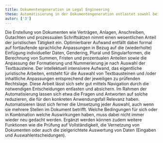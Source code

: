 ```yaml
---
title: Dokumentengeneration im Legal Engineering
these: Automatisierung in der Dokumentengeneration entlastet sowohl bei formalen als auch intellektuellen Arbeiten.
autor: ['3']
---
```


Die Erstellung von Dokumenten wie Verträgen, Anlagen, Anschreiben, Gutachten und prozessualen Schriftsätzen nimmt einen wesentlichen Anteil der juristischen Tätigkeit ein.
Optimierbarer Aufwand entfällt dabei formal auf fortlaufende sprachliche Anpassungen in Bezug auf die (wiederholte) Einfügung individueller Daten, Gendering, Plural und Singularformen, die Berechnung von Summen, Fristen und prozentualen Anteilen sowie die Anpassung der Formatierung und Nummerierung je nach Auswahl der Textbausteine.
Der intellektuell intensivere Aufwand, das eigentliche juristische Arbeiten, entsteht für die Auswahl von Textbausteinen und /oder inhaltliche Anpassungen entsprechend der jeweiligen zu prüfenden Rechtslage. Diese Arbeit lässt sich sehr gut mittels Navigation durch die notwendigen Entscheidungen entlasten und absichern.
Im Rahmen der Automatisierung lassen sich etwa die Fragen und Antworten auf solche reduzieren, die für den konkreten Anwendungsfall Relevanz haben. Automatisieren lässt sich ferner die Umsetzung jeder Auswahl, auch wenn sie mehrere Stellen im Dokument betrifft. Welche Bedingungen für sich oder in Kombination welche Auswirkungen haben, muss dabei nicht immer wieder neu gedacht werden.
Ergänzt werden können zudem weitere Funktionen wie die Prüfung auf Vollständigkeit, die Vernetzung von Dokumenten oder auch die zielgerichtete Auswertung von Daten (Eingaben und Auswahlentscheidungen).
